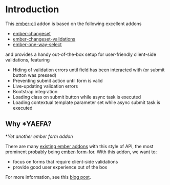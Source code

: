 # Introduction

This [ember-cli](http://www.ember-cli.com) addon is based on the following
excellent addons

* [ember-changeset](https://github.com/DockYard/ember-changeset)
* [ember-changeset-validations](https://github.com/DockYard/ember-changeset-validations/)
* [ember-one-way-select](https://github.com/DockYard/ember-one-way-select)

and provides a handy out-of-the-box setup for user-friendly client-side
validations, featuring

* Hiding of validation errors until field has been interacted with (or submit button was pressed)
* Preventing submit action until form is valid
* Live-updating validation errors
* Bootstrap integration
* Loading class on submit button while async task is executed
* Loading contextual template parameter set while async submit task is executed

## Why \*YAEFA?

\*_Yet another ember form addon_

There are many [existing ember
addons](https://emberobserver.com/categories/forms) with this style of API,
the most prominent probably being
[ember-form-for](https://github.com/martndemus/ember-form-for). With this
addon, we want to:

* focus on forms that require client-side validations
* provide good user experience out of the box

For more information, see this [blog
post](https://www.adfinis-sygroup.ch/blog/en/form-validation-with-ember-js/).
